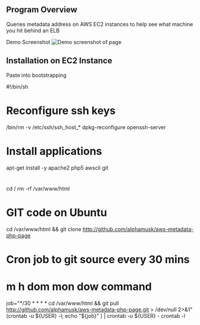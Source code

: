Program Overview
-------------------------------
Queries metadata address on AWS EC2 instances to help see what machine you hit behind an ELB

Demo Screenshot
![Demo screenshot of page](http://www.alphamusk.com/img/demo_aws_metadata.jpg)

Installation on EC2 Instance
-------------------------------
Paste into bootstrapping

#!/bin/sh
#
# Reconfigure ssh keys
/bin/rm -v /etc/ssh/ssh_host_*
dpkg-reconfigure openssh-server
#
# Install applications
apt-get install -y apache2 php5 awscli git
#
cd /
rm -rf /var/www/html
#
# GIT code on Ubuntu
cd /var/www/html && git clone http://github.com/alphamusk/aws-metadata-php-page 
#
# Cron job to git source every 30 mins
# m h  dom mon dow   command
job="*/30 * * * *  cd /var/www/html && git pull http://github.com/alphamusk/aws-metadata-php-page.git > /dev/null 2>&1"
(crontab -u ${USER} -l; echo "${job}" ) | crontab -u ${USER} -
crontab -l




